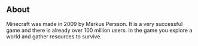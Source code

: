 ## About

Minecraft was made in 2009 by Markus Persson. It is a very successful game and there is already over 100 million users. In the game you explore a world and gather resources to survive.
